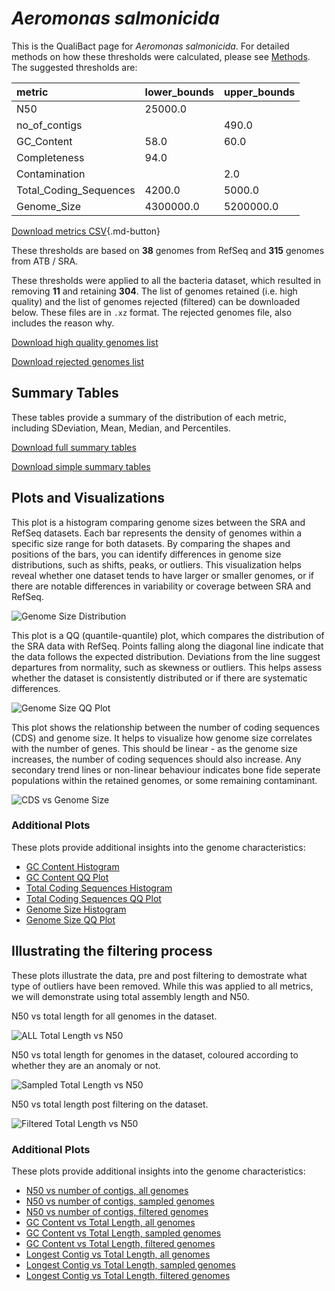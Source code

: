 # *Aeromonas salmonicida*

This is the QualiBact page for *Aeromonas salmonicida*. For detailed methods on how these thresholds were calculated, please see [Methods](../../methods.md).
The suggested thresholds are: 

| metric                 | lower_bounds   | upper_bounds   |
|:-----------------------|:---------------|:---------------|
| N50                    | 25000.0        |                |
| no_of_contigs          |                | 490.0          |
| GC_Content             | 58.0           | 60.0           |
| Completeness           | 94.0           |                |
| Contamination          |                | 2.0            |
| Total_Coding_Sequences | 4200.0         | 5000.0         |
| Genome_Size            | 4300000.0      | 5200000.0      |

[Download metrics CSV](Aeromonas_salmonicida_metrics.csv){.md-button}


These thresholds are based on **38** genomes from RefSeq and **315** genomes from ATB / SRA.

These thresholds were applied to all the bacteria dataset, which resulted in removing **11** and retaining **304**.
The list of genomes retained (i.e. high quality) and the list of genomes rejected (filtered) can be downloaded below. These files are in `.xz` format. The rejected genomes file, also includes the reason why.

[Download high quality genomes list](Aeromonas_salmonicida_high_quality_genomes.csv.xz)


[Download rejected genomes list](Aeromonas_salmonicida_filtered_out_genomes.csv.xz)



## Summary Tables
These tables provide a summary of the distribution of each metric, including SDeviation, Mean, Median, and Percentiles.

[Download full summary tables](summary.csv)

[Download simple summary tables](selected_summary.csv)

## Plots and Visualizations

This plot is a histogram comparing genome sizes between the SRA and RefSeq datasets. Each bar represents the density of genomes within a specific size range for both datasets. By comparing the shapes and positions of the bars, you can identify differences in genome size distributions, such as shifts, peaks, or outliers. This visualization helps reveal whether one dataset tends to have larger or smaller genomes, or if there are notable differences in variability or coverage between SRA and RefSeq.

![Genome Size Distribution](Genome_Size_refseq_histogram_kde.png)

This plot is a QQ (quantile-quantile) plot, which compares the distribution of the SRA data with RefSeq. Points falling along the diagonal line indicate that the data follows the expected distribution. Deviations from the line suggest departures from normality, such as skewness or outliers. This helps assess whether the dataset is consistently distributed or if there are systematic differences.

![Genome Size QQ Plot](Genome_Size_refseq_qqplot.png)

This plot shows the relationship between the number of coding sequences (CDS) and genome size. It helps to visualize how genome size correlates with the number of genes. This should be linear - as the genome size increases, the number of coding sequences should also increase. Any secondary trend lines or non-linear behaviour indicates bone fide seperate populations within the retained genomes, or some remaining contaminant. 

![CDS vs Genome Size](Aeromonas_salmonicida_CDS_vs_Genome_Size.png)

### Additional Plots

These plots provide additional insights into the genome characteristics:

- [GC Content Histogram](GC_Content_refseq_histogram_kde.png)
- [GC Content QQ Plot](GC_Content_refseq_qqplot.png)
- [Total Coding Sequences Histogram](Total_Coding_Sequences_refseq_histogram_kde.png)
- [Total Coding Sequences QQ Plot](Total_Coding_Sequences_refseq_qqplot.png)
- [Genome Size Histogram](Genome_Size_refseq_histogram_kde.png)
- [Genome Size QQ Plot](Genome_Size_refseq_qqplot.png)
## Illustrating the filtering process
These plots illustrate the data, pre and post filtering to demostrate what type of outliers have been removed. While this was applied to all metrics, we will demonstrate using total assembly length and N50.

N50 vs total length for all genomes in the dataset.

![ALL Total Length vs N50](Aeromonas_salmonicida_all_total_length_N50.png)

N50 vs total length for genomes in the dataset, coloured according to whether they are an anomaly or not.

![Sampled Total Length vs N50](Aeromonas_salmonicida_sample_total_length_N50.png)

N50 vs total length post filtering on the dataset.

![Filtered Total Length vs N50](Aeromonas_salmonicida_filt_total_length_N50.png)

### Additional Plots

These plots provide additional insights into the genome characteristics:

- [N50 vs number of contigs, all genomes](Aeromonas_salmonicida_all_N50_number.png)
- [N50 vs number of contigs, sampled genomes](Aeromonas_salmonicida_sample_N50_number.png)
- [N50 vs number of contigs, filtered genomes](Aeromonas_salmonicida_filt_N50_number.png)
- [GC Content vs Total Length, all genomes](Aeromonas_salmonicida_all_total_length_GC_Content.png)
- [GC Content vs Total Length, sampled genomes](Aeromonas_salmonicida_sample_total_length_GC_Content.png)
- [GC Content vs Total Length, filtered genomes](Aeromonas_salmonicida_filt_total_length_GC_Content.png)
- [Longest Contig vs Total Length, all genomes](Aeromonas_salmonicida_all_total_length_longest.png)
- [Longest Contig vs Total Length, sampled genomes](Aeromonas_salmonicida_sample_total_length_longest.png)
- [Longest Contig vs Total Length, filtered genomes](Aeromonas_salmonicida_filt_total_length_longest.png)
